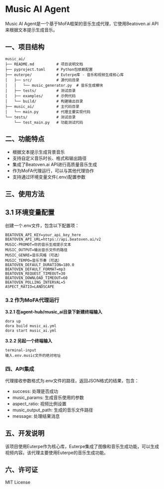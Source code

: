 # Music AI Agent

Music AI Agent是一个基于MoFA框架的音乐生成代理，它使用Beatoven.ai API来根据文本提示生成音乐。

## 一、项目结构

```
music_ai/
├── README.md          # 项目说明文档
├── pyproject.toml     # Python包依赖配置
├── euterpe/           # Euterpe库 - 音乐和视频生成核心库
│   ├── src/           # 源代码目录
│   │   └── music_generator.py  # 音乐生成模块
│   ├── tests/         # 测试目录
│   ├── examples/      # 示例代码
│   └── build/         # 构建输出目录
├── music_ai/          # 主代码目录
│   └── main.py        # 代理主要实现代码
└── tests/             # 测试目录
    └── test_main.py   # 功能测试代码
```

## 二、功能特点

- 根据文本提示生成背景音乐
- 支持自定义音乐时长、格式和输出路径
- 集成了Beatoven.ai API进行高质量音乐生成
- 作为MoFA代理运行，可以与其他代理协作
- 支持通过环境变量文件(.env)配置参数

## 三、使用方法

## 3.1 环境变量配置

创建一个.env文件，包含以下配置项：

```
BEATOVEN_API_KEY=your_api_key_here
BEATOVEN_API_URL=https://api.beatoven.ai/v2
MUSIC-PROMOT=你的音乐生成提示文本
MUSIC_OUTPUT=输出音乐文件的路径
MUSIC_GENRE=音乐风格（可选）
MUSIC_TEMPO=音乐节奏（可选）
BEATOVEN_DEFAULT_DURATION=180.0
BEATOVEN_DEFAULT_FORMAT=mp3
BEATOVEN_REQUEST_TIMEOUT=30
BEATOVEN_DOWNLOAD_TIMEOUT=60
BEATOVEN_POLLING_INTERVAL=5
ASPECT_RATIO=LANDSCAPE
```

### 3.2 作为MoFA代理运行

**3.2.1 在agent-hub/music_ai目录下新建终端输入**

```bash
dora up
dora build music_ai.yml
dora start music_ai.yml
```

**3.2.2 另起一个终端输入**

```
terminal-input
输入.env.music文件的绝对地址
```

### 四、API集成

代理接收参数格式为.env文件的路径，返回JSON格式的结果，包含：

- success: 处理是否成功
- music_params: 生成音乐使用的参数
- aspect_ratio: 视频比例设置
- music_output_path: 生成的音乐文件路径
- message: 处理结果消息

## 五、开发说明

该项目使用Euterpe作为核心库，Euterpe集成了图像和音乐生成功能，可以生成视频内容。该代理主要使用Euterpe的音乐生成功能。

## 六、许可证

MIT License
